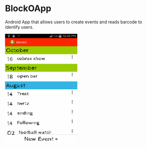 BlockOApp
=========

Android App that allows users to create events and reads barcode to identify users.

![Alt text](screenshots.gif?raw=true "ScreenFlow")